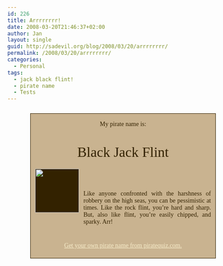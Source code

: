 ```yaml
---
id: 226
title: Arrrrrrrr!
date: 2008-03-20T21:46:37+02:00
author: Jan
layout: single
guid: http://sadevil.org/blog/2008/03/20/arrrrrrrr/
permalink: /2008/03/20/arrrrrrrr/
categories:
  - Personal
tags:
  - jack black flint!
  - pirate name
  - Tests
---
```

<div style="position:relative; border-width:1px; border-color:332200; border-style: solid; background-color:c9b390; padding:0 10px; width:400px; text-align:center; font-family:serif; left:50%; margin:25px 0 25px -200px; color:332200;">
  <div>
    <br />My pirate name is:
  </div>
  
  <div style="font-size:32px;">
    <br />Black Jack Flint
  </div>
  
  <p>
    <img src="https://kcore.org/wp-content/uploads/2008/03/flag-sm.gif" style="top:5px; position:relative; display:block; width:100px; background-color:332200;" />
  </p>
  
  <div style="left:110px; top:-60px; width:290px; position:relative; text-align: justify;">
    Like anyone confronted with the harshness of robbery on the high seas, you can be pessimistic at times. Like the rock flint, you&#8217;re hard and sharp. But, also like flint, you&#8217;re easily chipped, and sparky. Arr!
  </div>
  
  <p>
    <a href="http://www.piratequiz.com/" style="position:absolute; width:100%; left:0px; bottom:20px; color:f8eecc;">Get your own pirate name from piratequiz.com.</a> </div>